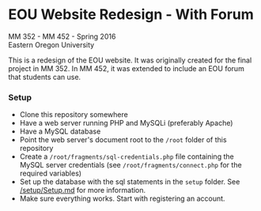 # EOU Website Redesign - With Forum
MM 352 - MM 452 - Spring 2016  
Eastern Oregon University

This is a redesign of the EOU website.  It was originally created for the final project in MM 352.  In MM 452, it was extended to include an EOU forum that students can use.

### Setup
- Clone this repository somewhere
- Have a web server running PHP and MySQLi (preferably Apache)
- Have a MySQL database
- Point the web server's document root to the `/root` folder of this repository
- Create a `/root/fragments/sql-credentials.php` file containing the MySQL server credentials (see `/root/fragments/connect.php` for the required variables)
- Set up the database with the sql statements in the `setup` folder.  See [/setup/Setup.md](/setup/Setup.md) for more information.
- Make sure everything works.  Start with registering an account.

